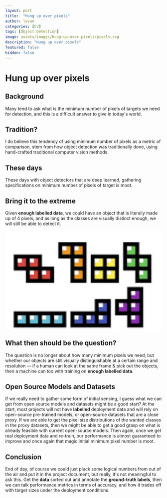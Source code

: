 ```yaml
---
layout: post
title:  "Hung up over pixels"
author: levan
categories: [CV]
tags: [Object Detection]
image: assets/images/hung-up-over-pixels/pixels.svg
description: "Hung up over pixels"
featured: false
hidden: false
---
```


# Hung up over pixels

## Background

Many tend to ask what is the minimum number of pixels of targets we need for detection, and this is a difficult answer to give in today's world.

## Tradition?

I do believe this tendency of using minimum number of pixels as a metric of comparison, stem from how object detection was traditionally done, using hand-crafted traditional computer vision methods.

## These days

These days with object detectors that are deep learned, gathering specifications on minimum number of pixels of target is moot.

## Bring it to the extreme

Given **enough labelled data**, we could have an object that is literally made up of 4 pixels, and as long as the classes are visually distinct enough, we will still be able to detect it.

![tetris blocks](../assets/images/hung-up-over-pixels/tetris.jpg)

## What then should be the question?

The question is no longer about how many minimum pixels we need, but whether our objects are still visually distinguishable at a certain range and resolution — if a human can look at the same frame & pick out the objects, then a machine can too with training on **enough labelled data**.

## Open Source Models and Datasets

If we really need to gather some form of initial sensing, I guess what we can get from open source models and datasets might be a good start? At the start, most projects will not have **labelled** deployment data and will rely on open-source pre-trained models, or open-source datasets that are a close proxy. If we are able to get the pixel size distributions of the wanted classes in the proxy datasets, then we might be able to get a good grasp on what is already feasible with current open-source models. Then again, once we get real deployment data and re-train, our performance is almost guaranteed to improve and once again that magic initial minimum pixel number is moot.  

## Conclusion

End of day, of course we could just pluck some logical numbers from out of the air and put it in the project document, but really, it's not meaningful to ask this. Get the **data** sorted out and annotate the **ground-truth labels**, then we can talk performance metrics in terms of accuracy, and how it trades off with target sizes under the deployment conditions.  
